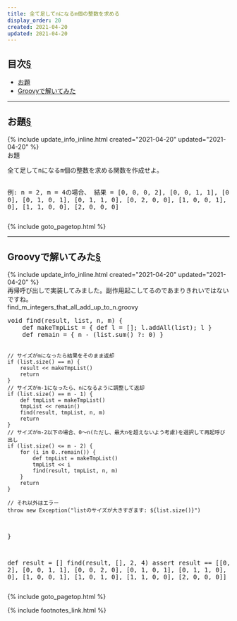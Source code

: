 ```yaml
---
title: 全て足してnになるm個の整数を求める
display_order: 20
created: 2021-04-20
updated: 2021-04-20
---
```


## <a name="index">目次</a><a class="heading-anchor-permalink" href="#目次">§</a>

<ul id="index_ul">
<li><a href="#お題">お題</a></li>
<li><a href="#Groovyで解いてみた">Groovyで解いてみた</a></li>
</ul>

* * *
## <a name="お題">お題</a><a class="heading-anchor-permalink" href="#お題">§</a>
<div class="chapter-updated">{% include update_info_inline.html created="2021-04-20" updated="2021-04-20" %}</div>
<div class="code-box">
<div class="title">お題</div>
<pre>
全て足してnになるm個の整数を求める関数を作成せよ。

例: n = 2, m = 4の場合、
    結果 = [0, 0, 0, 2], [0, 0, 1, 1], [0, 0, 2, 0], [0, 1, 0, 1],
           [0, 1, 1, 0], [0, 2, 0, 0], [1, 0, 0, 1], [1, 0, 1, 0],
           [1, 1, 0, 0], [2, 0, 0, 0]
</pre>
</div>

{% include goto_pagetop.html %}

* * *
## <a name="Groovyで解いてみた">Groovyで解いてみた</a><a class="heading-anchor-permalink" href="#Groovyで解いてみた">§</a>
<div class="chapter-updated">{% include update_info_inline.html created="2021-04-20" updated="2021-04-20" %}</div>
再帰呼び出しで実装してみました。副作用起こしてるのであまりきれいではないですね。

<div class="code-box">
<div class="title">find_m_integers_that_all_add_up_to_n.groovy</div>
<pre>
void find(result, list, n, m) {
    def makeTmpList = { def l = []; l.addAll(list); l }
    def remain = { n - (list.sum() ?: 0) }

    // サイズがmになったら結果をそのまま返却
    if (list.size() == m) {
        result << makeTmpList()
        return
    }
    // サイズがm-1になったら、nになるように調整して返却
    if (list.size() == m - 1) {
        def tmpList = makeTmpList()
        tmpList << remain()
        find(result, tmpList, n, m)
        return
    }
    // サイズがm-2以下の場合、0～n(ただし、最大nを超えないよう考慮)を選択して再起呼び出し
    if (list.size() <= m - 2) {
        for (i in 0..remain()) {
            def tmpList = makeTmpList()
            tmpList << i
            find(result, tmpList, n, m)
        }
        return
    }

    // それ以外はエラー
    throw new Exception("listのサイズが大きすぎます: ${list.size()}")
}

def result = []
find(result, [], 2, 4)
assert result == [[0, 0, 0, 2], [0, 0, 1, 1], [0, 0, 2, 0], [0, 1, 0, 1], [0, 1, 1, 0], [0, 2, 0, 0], [1, 0, 0, 1], [1, 0, 1, 0], [1, 1, 0, 0], [2, 0, 0, 0]]
</pre>
</div>

{% include goto_pagetop.html %}

{% include footnotes_link.html %}
